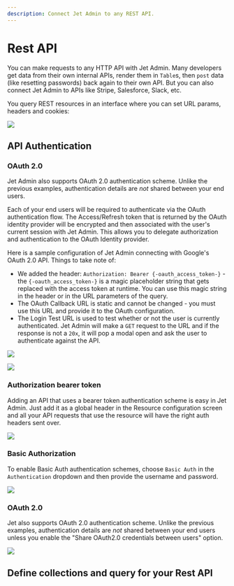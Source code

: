 ```yaml
---
description: Connect Jet Admin to any REST API.
---
```


# Rest API

You can make requests to any HTTP API with Jet Admin. Many developers get data from their own internal APIs, render them in `Table`s, then `post` data \(like resetting passwords\) back again to their own API. But you can also connect Jet Admin to APIs like Stripe, Salesforce, Slack, etc.

You query REST resources in an interface where you can set URL params, headers and cookies:

![](../../.gitbook/assets/rest-api.png)



## API Authentication

### OAuth 2.0

Jet Admin also supports OAuth 2.0 authentication scheme. Unlike the previous examples, authentication details are _not_ shared between your end users.

Each of your end users will be required to authenticate via the OAuth authentication flow. The Access/Refresh token that is returned by the OAuth identity provider will be encrypted and then associated with the user's current session with Jet Admin. This allows you to delegate authorization and authentication to the OAuth Identity provider.

Here is a sample configuration of Jet Admin connecting with Google's OAuth 2.0 API. Things to take note of:

* We added the header: `Authorization: Bearer {-oauth_access_token-}` - the `{-oauth_access_token-}`  is a magic placeholder string that gets replaced with the access token at runtime. You can use this magic string in the header or in the URL parameters of the query.
* The OAuth Callback URL is static and cannot be changed - you must use this URL and provide it to the OAuth configuration.
* The Login Test URL is used to test whether or not the user is currently authenticated. Jet Admin will make a `GET` request to the URL and if the response is not a `20x`, it will pop a modal open and ask the user to authenticate against the API.

![](../../.gitbook/assets/image%20%28329%29.png)

![](../../.gitbook/assets/image%20%28326%29.png)

### Authorization bearer token

Adding an API that uses a bearer token authentication scheme is easy in Jet Admin. Just add it as a global header in the Resource configuration screen and all your API requests that use the resource will have the right auth headers sent over.

![](../../.gitbook/assets/image%20%28324%29.png)

### Basic Authorization

To enable Basic Auth authentication schemes, choose `Basic Auth` in the `Authentication` dropdown and then provide the username and password.

![](../../.gitbook/assets/image%20%28331%29.png)

### OAuth 2.0 <a id="basic-authorization"></a>

Jet also supports OAuth 2.0 authentication scheme. Unlike the previous examples, authentication details are _not_ shared between your end users unless you enable the "Share OAuth2.0 credentials between users" option.

![](../../.gitbook/assets/image%20%28337%29.png)



## Define collections and query for your Rest API



